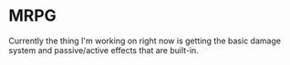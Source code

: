 MRPG
====

Currently the thing I'm working on right now is getting the basic damage system and passive/active effects that are built-in.